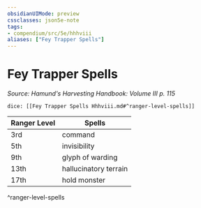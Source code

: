 ```yaml
---
obsidianUIMode: preview
cssclasses: json5e-note
tags:
- compendium/src/5e/hhhviii
aliases: ["Fey Trapper Spells"]
---
```

# Fey Trapper Spells
*Source: Hamund's Harvesting Handbook: Volume III p. 115* 

`dice: [[Fey Trapper Spells Hhhviii.md#^ranger-level-spells]]`

| Ranger Level | Spells |
|--------------|--------|
| 3rd | command |
| 5th | invisibility |
| 9th | glyph of warding |
| 13th | hallucinatory terrain |
| 17th | hold monster |
^ranger-level-spells